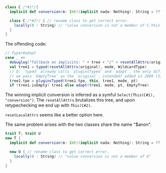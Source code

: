 ```scala
class C /*#1*/{
  implicit def conversion(m: Int)(implicit nada: Nothing): String = ???

  class C /*#2*/ { // rename class to get correct error.
    locally(0 : String) // "value conversion is not a member of C.this.C"
  }
}
```

The offending code:

```scala
// Typer#adapt
case _ =>
  debuglog("fallback on implicits: " + tree + "/" + resetAllAttrs(original))
  val tree1 = typed(resetAllAttrs(original), mode, WildcardType)
  // Q: `typed` already calls `pluginsTyped` and `adapt`. the only difference here is that
  // we pass `EmptyTree` as the `original`. intended? added in 2009 (53d98e7d42) by martin.
  tree1.tpe = pluginsTyped(tree1.tpe, this, tree1, mode, pt)
  if (tree1.isEmpty) tree1 else adapt(tree1, mode, pt, EmptyTree)
```

The winning implicit conversion is inferred as a symful `Select(This(C#1), "conversion")`. The `resetAllAttrs` brutalizes this tree, and upon retypechecking we end up with `This(C#2)`.

`resetLocalAttrs` seems like a better option here.

The same problem arises with the two classes share the name "$anon".

```scala
trait T; trait U
new T {
  implicit def conversion(m: Int)(implicit nada: Nothing): String = ???

  new U { // rename class to get correct error.
    locally(0 : String) // "value conversion is not a member of U"
  }
}
```
